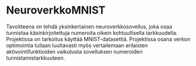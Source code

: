 # NeuroverkkoMNIST

Tavoitteena on tehdä yksinkertainen neuroverkkosovellus, joka osaa tunnistaa käsinkirjoitettuja numeroita oikein kohtuullisella tarkkuudella. Projektissa on tarkoitus käyttää MNIST-datasettiä. Projektissa osana verkon optimointia tullaan luultavasti myös vertailemaan erilaisten aktivointifunktioiden vaikutusta sovelluksen numeroiden tunnistamistarkkuuteen.